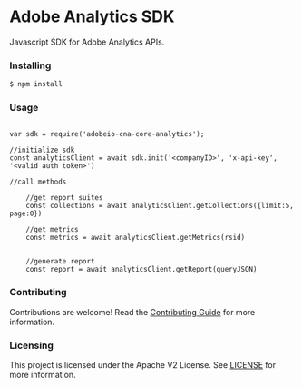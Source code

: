 # Adobe Analytics SDK
Javascript SDK for Adobe Analytics APIs.


### Installing 

```bash
$ npm install
```

### Usage
```

var sdk = require('adobeio-cna-core-analytics');

//initialize sdk
const analyticsClient = await sdk.init('<companyID>', 'x-api-key', '<valid auth token>')

//call methods

    //get report suites
    const collections = await analyticsClient.getCollections({limit:5, page:0})

    //get metrics
    const metrics = await analyticsClient.getMetrics(rsid)


    //generate report
    const report = await analyticsClient.getReport(queryJSON)
``` 

### Contributing

Contributions are welcome! Read the [Contributing Guide](./.github/CONTRIBUTING.md) for more information.

### Licensing

This project is licensed under the Apache V2 License. See [LICENSE](LICENSE) for more information.
